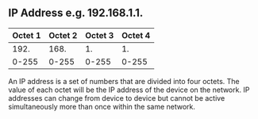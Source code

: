 ## IP Address e.g. 192.168.1.1.
| Octet 1 | Octet 2 | Octet 3 | Octet 4 |
| --- | --- | --- | --- |
| 192. | 168. | 1. | 1. |
| 0-255 | 0-255 | 0-255 | 0-255 |

An IP address is a set of numbers that are divided into four octets. 
The value of each octet will be the IP address of the device on the network.
IP addresses can change from device to device but cannot be active simultaneously more than once within the same network.
